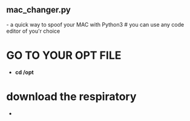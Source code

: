  <h2> mac_changer.py </h2>
- a quick way to spoof your MAC with Python3 
# you can use any code editor of you'r choice
 
# GO TO YOUR OPT FILE 
  - <b> cd /opt <b> 
# download the respiratory 
- <b> 

